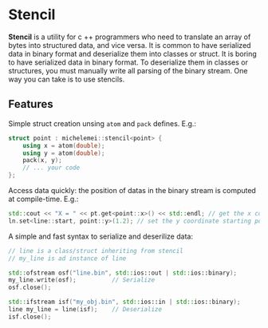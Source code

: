 # Stencil

**Stencil** is a utility for c ++ programmers who need to translate an array of bytes into structured data, and vice versa. It is common to have serialized data in binary format and deserialize them into classes or struct.
It is boring to have serialized data in binary format. To deserialize them in classes or structures, you must manually write all parsing of the binary stream. One way you can take is to use stencils.

## Features

Simple struct creation unsing `atom` and `pack` defines. E.g.:
```c++
struct point : michelemei::stencil<point> {
    using x = atom(double);
    using y = atom(double);
    pack(x, y);
    // ... your code
};
```
Access data quickly: the position of datas in the binary stream is computed at compile-time. E.g.:
```c++
std::cout << "X = " << pt.get<point::x>() << std::endl; // get the x coordinate of pt
ln.set<line::start, point::y>(1.2); // set the y coordinate starting point in ln
```

A simple and fast syntax to serialize and deserilize data:
```c++
// line is a class/struct inheriting from stencil
// my_line is ad instance of line

std::ofstream osf("line.bin", std::ios::out | std::ios::binary);
my_line.write(osf);          // Serialize
osf.close();

std::ifstream isf("my_obj.bin", std::ios::in | std::ios::binary);
line my_line = line(isf);    // Deserialize
isf.close();
```
